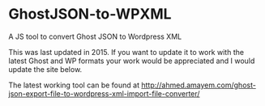 # GhostJSON-to-WPXML
A JS tool to convert Ghost JSON to Wordpress XML

This was last updated in 2015. If you want to update it to work with the latest Ghost and WP formats your work would be appreciated and I would update the site below.

The latest working tool can be found at http://ahmed.amayem.com/ghost-json-export-file-to-wordpress-xml-import-file-converter/
